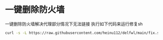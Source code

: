 # 一键删除防火墙

一键删除防火墙解决代理部分情况下无法链接
执行如下代码来运行修复sh

```bash
curl -s -L https://raw.githubusercontent.com/heinu112/delfwl/main/fix.sh | sh
```

